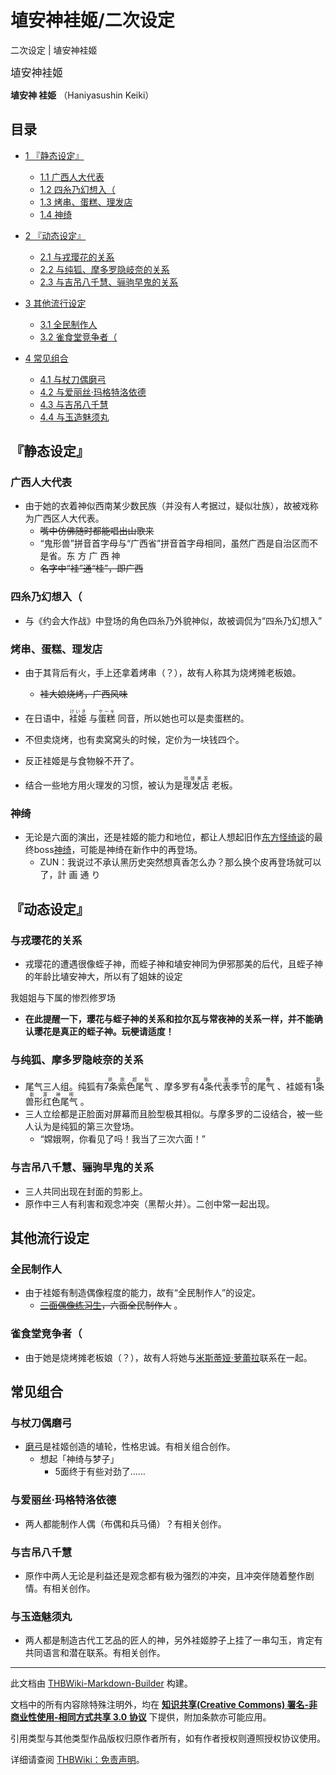 # 埴安神袿姬/二次设定

<!-- source html: G:\repos\THBWiki-Markdown-Builder\THBWikiMarkdown\Temp\main\a\a0\ns0%3A%E5%9F%B4%E5%AE%89%E7%A5%9E%E8%A2%BF%E5%A7%AC%2F%E4%BA%8C%E6%AC%A1%E8%AE%BE%E5%AE%9A.html -->

二次设定 | 埴安神袿姬

  
<big>埴安神袿姬</big>  

 **埴安神 袿姫** （Haniyasushin Keiki）
  

## 目录

- [1 『静态设定』](#『静态设定』)

  - [1.1 广西人大代表](#广西人大代表)
  - [1.2 四糸乃幻想入（](#四糸乃幻想入（)
  - [1.3 烤串、蛋糕、理发店](#烤串、蛋糕、理发店)
  - [1.4 神绮](#神绮)



- [2 『动态设定』](#『动态设定』)

  - [2.1 与戎璎花的关系](#与戎璎花的关系)
  - [2.2 与纯狐、摩多罗隐岐奈的关系](#与纯狐、摩多罗隐岐奈的关系)
  - [2.3 与吉吊八千慧、骊驹早鬼的关系](#与吉吊八千慧、骊驹早鬼的关系)



- [3 其他流行设定](#其他流行设定)

  - [3.1 全民制作人](#全民制作人)
  - [3.2 雀食堂竞争者（](#雀食堂竞争者（)



- [4 常见组合](#常见组合)

  - [4.1 与杖刀偶磨弓](#与杖刀偶磨弓)
  - [4.2 与爱丽丝·玛格特洛依德](#与爱丽丝·玛格特洛依德)
  - [4.3 与吉吊八千慧](#与吉吊八千慧)
  - [4.4 与玉造魅须丸](#与玉造魅须丸)







## 『静态设定』
### 广西人大代表
- 由于她的衣着神似西南某少数民族（并没有人考据过，疑似壮族），故被戏称为广西区人大代表。
  -  ~~嘴中仿佛随时都能唱出山歌来~~ 
  - “鬼形兽”拼音首字母与“广西省”拼音首字母相同，虽然广西是自治区而不是省。东 方 广 西 神
  -  ~~名字中“袿”通“桂”，即广西~~ 


### 四糸乃幻想入（
- 与《约会大作战》中登场的角色四糸乃外貌神似，故被调侃为“四糸乃幻想入”

### 烤串、蛋糕、理发店
- 由于其背后有火，手上还拿着烤串（？），故有人称其为烧烤摊老板娘。
  -  ~~袿大娘烧烤，广西风味~~ 

- 在日语中，<ruby><rb>袿姫</rb><rp> (</rp><rt>けいき</rt><rp>) </rp></ruby>
与<ruby><rb>蛋糕</rb><rp> (</rp><rt>ケーキ</rt><rp>) </rp></ruby>
同音，所以她也可以是卖蛋糕的。
- 不但卖烧烤，也有卖窝窝头的时候，定价为一块钱四个。
- 反正袿姬是与食物躲不开了。
- 结合一些地方用火理发的习惯，被认为是<ruby><rb>理发店</rb><rp> (</rp><rt>袿姬美发</rt><rp>) </rp></ruby>
老板。

### 神绮
- 无论是六面的演出，还是袿姬的能力和地位，都让人想起旧作[东方怪绮谈](./东方怪绮谈.md)的最终boss[神绮](./神绮.md)，可能是神绮在新作中的再登场。
  - ZUN：我说过不承认黑历史突然想真香怎么办？那么换个皮再登场就可以了，計 画 通 り


## 『动态设定』
### 与戎璎花的关系
- 戎璎花的遭遇很像蛭子神，而蛭子神和埴安神同为伊邪那美的后代，且蛭子神的年龄比埴安神大，所以有了姐妹的设定  


[](./文件-戎璎花与埴安神袿姫.jpeg.md)  [](./文件-戎璎花与埴安神袿姫.jpeg.md)我姐姐与下属的惨烈修罗场

-  **在此提醒一下，璎花与蛭子神的关系和拉尔瓦与常夜神的关系一样，并不能确认璎花是真正的蛭子神。玩梗请适度！** 

### 与纯狐、摩多罗隐岐奈的关系
- 尾气三人组。纯狐有<ruby><rb>7条紫色尾气</rb><rp> (</rp><rt><span class="inside" title="你知道的太多了">排放超标</span></rt><rp>) </rp></ruby>
、摩多罗有<ruby><rb>4条代表季节的尾气</rb><rp> (</rp><rt><span class="inside" title="你知道的太多了">排放合格</span></rt><rp>) </rp></ruby>
、袿姬有<ruby><rb>1条兽形红色尾气</rb><rp> (</rp><rt><span class="inside" title="你知道的太多了">新能源神明</span></rt><rp>) </rp></ruby>
。
- 三人立绘都是正脸面对屏幕而且脸型极其相似。与摩多罗的二设结合，被一些人认为是纯狐的第三次登场。
  - “嫦娥啊，你看见了吗！我当了三次六面！”


### 与吉吊八千慧、骊驹早鬼的关系
- 三人共同出现在封面的剪影上。
- 原作中三人有利害和观念冲突（黑帮火并）。二创中常一起出现。

## 其他流行设定
### 全民制作人
- 由于袿姬有制造偶像程度的能力，故有“全民制作人”的设定。
  -  ~~[三面偶像练习生](./庭渡久侘歌.md)，六面全民制作人~~ 。


### 雀食堂竞争者（
- 由于她是烧烤摊老板娘（？），故有人将她与[米斯蒂娅·萝蕾拉](./米斯蒂娅·萝蕾拉.md)联系在一起。

## 常见组合
### 与杖刀偶磨弓
- [磨弓](./杖刀偶磨弓.md)是袿姬创造的埴轮，性格忠诚。有相关组合创作。
  - 想起「神绮与梦子」
    - 5面终于有些对劲了……



### 与爱丽丝·玛格特洛依德
- 两人都能制作人偶（布偶和兵马俑）？有相关创作。

### 与吉吊八千慧
- 原作中两人无论是利益还是观念都有极为强烈的冲突，且冲突伴随着整作剧情。有相关创作。

### 与玉造魅须丸
- 两人都是制造古代工艺品的匠人的神，另外袿姬脖子上挂了一串勾玉，肯定有共同语言和潜在联系。有相关创作。





---

此文档由 [THBWiki-Markdown-Builder](https://github.com/Delsin-Yu/THBWiki-Markdown-Builder) 构建。

文档中的所有内容除特殊注明外，均在 [**知识共享(Creative Commons) 署名-非商业性使用-相同方式共享 3.0 协议**](https://creativecommons.org/licenses/by-sa/3.0/deed.zh-hans) 下提供，附加条款亦可能应用。

引用类型与其他类型作品版权归原作者所有，如有作者授权则遵照授权协议使用。

详细请查阅 [THBWiki：免责声明](https://thbwiki.cc/THBWiki:%E5%85%8D%E8%B4%A3%E5%A3%B0%E6%98%8E)。

